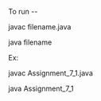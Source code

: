 To run --

javac filename.java

java filename


Ex: 

javac Assignment_7_1.java

java Assignment_7_1
